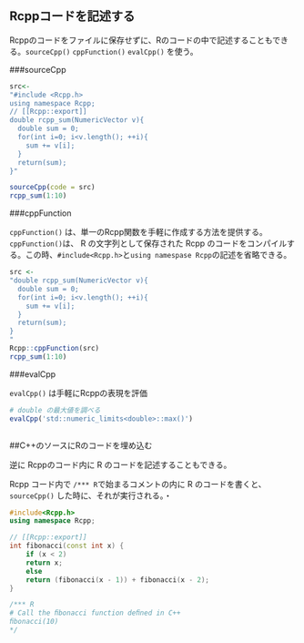 

## Rcppコードを記述する

Rcppのコードをファイルに保存せずに、Rのコードの中で記述することもできる。`sourceCpp()` `cppFunction()` `evalCpp()` を使う。

###sourceCpp

```R
src<-
"#include <Rcpp.h>
using namespace Rcpp;
// [[Rcpp::export]]
double rcpp_sum(NumericVector v){
  double sum = 0;
  for(int i=0; i<v.length(); ++i){
    sum += v[i];
  }
  return(sum);
}"

sourceCpp(code = src)
rcpp_sum(1:10)
```

###cppFunction

`cppFunction()` は、単一のRcpp関数を手軽に作成する方法を提供する。`cppFunction()`は、 R の文字列として保存された Rcpp のコードをコンパイルする。この時、`#include<Rcpp.h>`と`using namespase Rcpp`の記述を省略できる。

```r
src <-
"double rcpp_sum(NumericVector v){
  double sum = 0;
  for(int i=0; i<v.length(); ++i){
    sum += v[i];
  }
  return(sum);
}
"
Rcpp::cppFunction(src)
rcpp_sum(1:10)
```

###evalCpp

`evalCpp()` は手軽にRcppの表現を評価

```r
# double の最大値を調べる
evalCpp('std::numeric_limits<double>::max()')



```

##C++のソースにRのコードを埋め込む

逆に Rcppのコード内に R のコードを記述することもできる。

Rcpp コード内で `/*** R`で始まるコメントの内に R のコードを書くと、`sourceCpp()` した時に、それが実行される。・



```cpp
#include<Rcpp.h>
using namespace Rcpp;

// [[Rcpp::export]]
int fibonacci(const int x) {
    if (x < 2)
    return x;
    else
    return (fibonacci(x - 1)) + fibonacci(x - 2);
}

/*** R
# Call the ﬁbonacci function deﬁned in C++
ﬁbonacci(10)
*/
```

